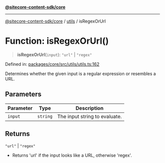 [**@sitecore-content-sdk/core**](../../README.md)

***

[@sitecore-content-sdk/core](../../README.md) / [utils](../README.md) / isRegexOrUrl

# Function: isRegexOrUrl()

> **isRegexOrUrl**(`input`): `"url"` \| `"regex"`

Defined in: [packages/core/src/utils/utils.ts:162](https://github.com/Sitecore/xmc-jss-dev/blob/7a47a67fd74bc6693c5676ead90b40a2c3227877/packages/core/src/utils/utils.ts#L162)

Determines whether the given input is a regular expression or resembles a URL.

## Parameters

| Parameter | Type | Description |
| ------ | ------ | ------ |
| `input` | `string` | The input string to evaluate. |

## Returns

`"url"` \| `"regex"`

- Returns 'url' if the input looks like a URL, otherwise 'regex'.
